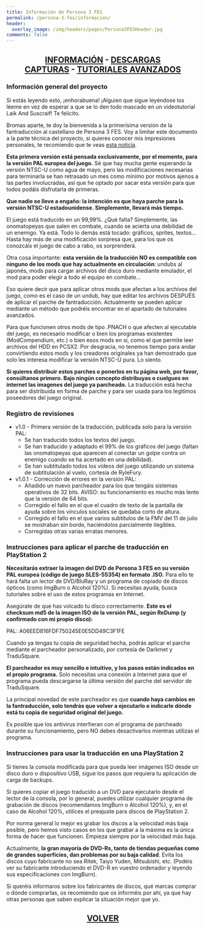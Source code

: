 ```yaml
---
title: Información de Persona 3 FES
permalink: /persona-3-fes/informacion/
header:
  overlay_image: /img/headers/pages/Persona3FESHeader.jpg
comments: false
---
```

<h2 style="text-align: center;"><strong><a href="/persona-3-fes/informacion/">INFORMACIÓN</a> - <a href="/persona-3-fes/descargar/">DESCARGAS</a><br>  
<a href="/persona-3-fes/capturas/">CAPTURAS</a> - <a href="/persona-3-fes/tutoriales/">TUTORIALES AVANZADOS</a><br></strong></h2>

### Información general del proyecto

Si estás leyendo esto, ¡enhorabuena! ¡Alguien que sigue leyéndose los léeme 
en vez de esperar a que se lo den todo mascado en un videotutorial Laik And 
Suscraif! Te felicito.

Bromas aparte, te doy la bienvenida a la primerísima versión de la 
fantraducción al castellano de Persona 3 FES. Voy a limitar este documento a 
la parte técnica del proyecto, si quieres conocer mis impresiones 
personales, te recomiendo que te veas [esta noticia](tiovictor.romhackhispano.org/2021/05/30/traduccion-persona-3-fes-ya-esta-disponible).

**Esta primera versión está pensada exclusivamente, por el momento, para la 
versión PAL europea del juego.** Sé que hay mucha gente esperando la versión 
NTSC-U como agua de mayo, pero las modificaciones necesarias para terminarla 
se han retrasado un mes como mínimo por motivos ajenos a las partes 
involucradas, así que he optado por sacar esta versión para que todos podáis 
disfrutarla de primeras.

**Que nadie se lleve a engaño: la intención es que haya parche para la versión 
NTSC-U estadounidense. Simplemente, llevará más tiempo.**

El juego está traducido en un 99,99%. ¿Qué falta? Simplemente, las 
onomatopeyas que salen en combate, cuando se acierta una debilidad de un 
enemigo. Ya está. Todo lo demás está tocado: gráficos, sprites, textos... 
Hasta hay más de una modificación sorpresa que, para los que os conozcáis 
el juego de cabo a rabo, os sorprenderá.

Otra cosa importante: **esta versión de la traducción NO es compatible con 
ninguno de los mods que hay actualmente en circulación**: undubs al japonés, 
mods para cargar archivos del disco duro mediante emulador, el mod para 
poder elegir a todo el equipo en combate...

Eso quiere decir que para aplicar otros mods que afectan a los archivos del juego, 
como es el caso de un undub, hay que editar los archivos DESPUÉS de aplicar el parche 
de fantraducción. Actualmente se pueden aplicar mediante un método que podréis encontrar 
en el apartado de tutoriales avanzados. 

Para que funcionen otros mods de tipo .PNACH o que afecten al ejecutable del juego, 
es necesario modificar o bien los programas existentes (ModCompendium, etc.) o bien esos mods 
en sí, como el que permite leer archivos del HDD en PCSX2. Por desgracia, no tenemos tiempo 
para andar convirtiendo estos mods y los creadores originales ya han demostrado que solo les 
interesa modificar la versión NTSC-U pura. Lo siento.

**Si quieres distribuir estos parches o ponerlos en tu página web, por favor, 
consúltanos primero. Bajo ningún concepto distribuyas o cuelgues en internet 
las imagenes del juego ya parcheado.** La traducción está hecha para ser 
distribuida en forma de parche y para ser usada para los legitimos 
poseedores del juego original.

### Registro de revisiones

* v1.0 - Primera versión de la traducción, publicada solo para la versión PAL:
  - Se han traducido todos los textos del juego.
  - Se han traducido y adaptado el 99% de los gráficos del juego (faltan las onomatopeyas que aparecen al conectar un golpe contra un enemigo cuando se ha acertado en una debilidad).
  - Se han subtitulado todos los vídeos del juego utilizando un sistema de subtitulación al vuelo, cortesía de RyleFury.
* v1.0.1 - Corrección de errores en la versión PAL:
  - Añadido un nuevo parcheador para los que tengáis sistemas operativos de 32 bits. AVISO: su funcionamiento es mucho más lento que la versión de 64 bits.
  - Corregido el fallo en el que el cuadro de texto de la pantalla de ayuda sobre los vínculos sociales se quedaba corto de altura.
  - Corregido el fallo en el que varios subtítulos de la FMV del 11 de julio se mostraban sin borde, haciéndolos parcialmente ilegibles.
  - Corregidas otras varias erratas menores.

### Instrucciones para aplicar el parche de traducción en PlayStation 2

**Necesitarás extraer la imagen del DVD de Persona 3 FES en su versión PAL 
europea (código de juego SLES-55354) en formato .ISO.** Para ello te hará 
falta un lector de DVD/BluRay y un programa de copiado de discos ópticos 
(como ImgBurn o Alcohol 120%). Si necesitas ayuda, busca tutoriales sobre el 
uso de estos programas en Internet.

Asegúrate de que has volcado tu disco correctamente. **Este es el checksum md5 
de la imagen ISO de la versión PAL, según ReDump (y confirmado con mi propio disco):**

PAL: A06EED816FDF750245E0E5DD49C3F1FE

Cuando ya tengas tu copia de seguridad hecha, podrás aplicar el parche 
mediante el parcheador personalizado, por cortesía de Darkmet y TraduSquare.

**El parcheador es muy sencillo e intuitivo, y los pasos están indicados en el 
propio programa.** Solo necesitas una conexión a Internet para que el programa 
pueda descargarse la última versión del parche del servidor de TraduSquare.

La principal novedad de este parcheador es que **cuando haya cambios en la 
fantraducción, solo tendrás que volver a ejecutarlo e indicarle dónde está 
tu copia de seguridad original del juego.**

Es posible que los antivirus interfieran con el programa de parcheado 
durante su funcionamiento, pero NO debes desactivarlos mientras utilizas el 
programa.

### Instrucciones para usar la traducción en una PlayStation 2

Si tienes la consola modificada para que pueda leer imágenes ISO desde un 
disco duro o dispositivo USB, sigue los pasos que requiera tu aplicación 
de carga de backups.

Si quieres copiar el juego traducido a un DVD para ejecutarlo desde el 
lector de la consola, por lo general, puedes utilizar cualquier programa de 
grabación de discos (recomendamos ImgBurn o Alcohol 120%), y, en el caso de 
Alcohol 120%, utilices el preajuste para discos de PlayStation 2.

Por norma general lo mejor es grabar los discos a la velocidad más baja 
posible, pero hemos visto casos en los que grabar a la máxima es la única 
forma de hacer que funcionen. Empieza siempre por la velocidad más baja.

Actualmente, **la gran mayoría de DVD-Rs, tanto de tiendas pequeñas como de 
grandes superficies, dan problemas por su baja calidad**. Evita los discos 
cuyo fabricante no sea Ritek, Taiyo Yuden, Mitsubishi, etc. (Podéis ver su 
fabricante introduciendo el DVD-R en vuestro ordenador y leyendo sus 
especificaciones con ImgBurn).

Si queréis informaros sobre los fabricantes de discos, qué marcas comprar o 
dónde comprarlas, os recomiendo que os informéis por ahí, ya que hay otras 
personas que saben explicar la situación mejor que yo.

<h2 style="text-align: center;"><a href="/persona-3-fes/"><strong>VOLVER</strong></a></h2>


